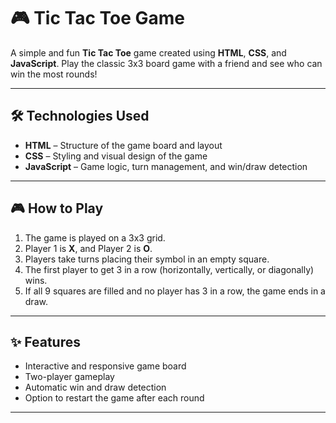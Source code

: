# 🎮 Tic Tac Toe Game

A simple and fun **Tic Tac Toe** game created using **HTML**, **CSS**, and **JavaScript**. Play the classic 3x3 board game with a friend and see who can win the most rounds!

---

## 🛠️ Technologies Used

- **HTML** – Structure of the game board and layout
- **CSS** – Styling and visual design of the game
- **JavaScript** – Game logic, turn management, and win/draw detection

---

## 🎮 How to Play

1. The game is played on a 3x3 grid.
2. Player 1 is **X**, and Player 2 is **O**.
3. Players take turns placing their symbol in an empty square.
4. The first player to get 3 in a row (horizontally, vertically, or diagonally) wins.
5. If all 9 squares are filled and no player has 3 in a row, the game ends in a draw.

---

## ✨ Features

- Interactive and responsive game board
- Two-player gameplay
- Automatic win and draw detection
- Option to restart the game after each round

---
